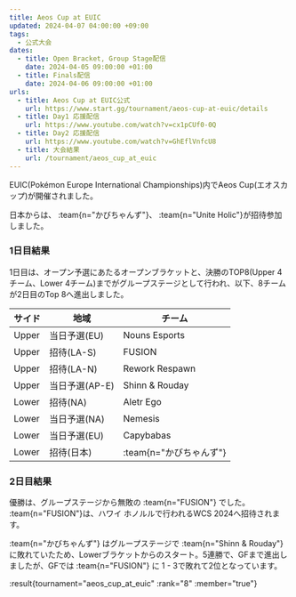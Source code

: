```yaml
---
title: Aeos Cup at EUIC
updated: 2024-04-07 04:00:00 +09:00
tags:
  - 公式大会
dates:
  - title: Open Bracket, Group Stage配信
    date: 2024-04-05 09:00:00 +01:00
  - title: Finals配信
    date: 2024-04-06 09:00:00 +01:00
urls:
  - title: Aeos Cup at EUIC公式
    url: https://www.start.gg/tournament/aeos-cup-at-euic/details
  - title: Day1 応援配信
    url: https://www.youtube.com/watch?v=cx1pCUf0-0Q
  - title: Day2 応援配信
    url: https://www.youtube.com/watch?v=GhEflVnfcU8
  - title: 大会結果
    url: /tournament/aeos_cup_at_euic
---
```


EUIC(Pokémon Europe International Championships)内でAeos Cup(エオスカップ)が開催されました。

日本からは、 :team{n="かびちゃんず"}、 :team{n="Unite Holic"}が招待参加しました。

### 1日目結果
1日目は、オープン予選にあたるオープンブラケットと、決勝のTOP8(Upper 4チーム、Lower 4チーム)までがグループステージとして行われ、以下、8チームが2日目のTop 8へ進出しました。

| サイド | 地域 | チーム |
|--------|------|--------|
| Upper  | 当日予選(EU) | Nouns Esports |
| Upper  | 招待(LA-S) | FUSION |
| Upper  | 招待(LA-N) | Rework Respawn |
| Upper  | 当日予選(AP-E) | Shinn & Rouday |
| Lower  | 招待(NA) | Aletr Ego |
| Lower  | 当日予選(NA) | Nemesis |
| Lower  | 当日予選(EU) | Capybabas |
| Lower  | 招待(日本) | :team{n="かびちゃんず"} |
 
### 2日目結果
優勝は、グループステージから無敗の :team{n="FUSION"} でした。 :team{n="FUSION"}は、ハワイ ホノルルで行われるWCS 2024へ招待されます。

:team{n="かびちゃんず"} はグループステージで :team{n="Shinn & Rouday"} に敗れていたため、Lowerブラケットからのスタート。5連勝で、GFまで進出しましたが、GFでは :team{n="FUSION"} に 1 - 3で敗れて2位となっています。

:result{tournament="aeos_cup_at_euic" :rank="8" :member="true"}